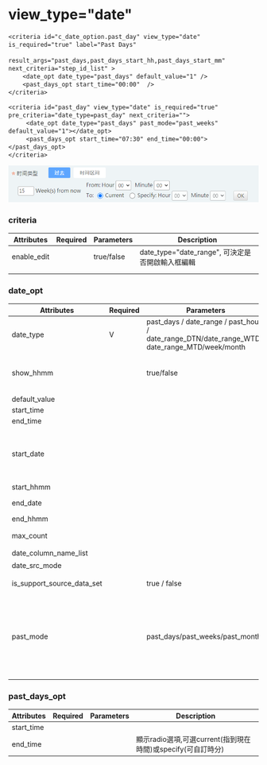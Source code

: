 # view\_type="date"

```markup
<criteria id="c_date_option.past_day" view_type="date" is_required="true" label="Past Days" 
			result_args="past_days,past_days_start_hh,past_days_start_mm"  next_criteria="step_id_list" >
	<date_opt date_type="past_days" default_value="1" />
	<past_days_opt start_time="00:00"  />			
</criteria>
```

```markup
<criteria id="past_day" view_type="date" is_required="true" pre_criteria="date_type=past_day" next_criteria="">
     <date_opt date_type="past_days" past_mode="past_weeks" default_value="1"></date_opt>
     <past_days_opt start_time="07:30" end_time="00:00"></past_days_opt>
</criteria>
```

![past\_days定義past\_mode方式](../../.gitbook/assets/1124-1.png)

### criteria

| Attributes   | Required | Parameters | Description                            |
| ------------ | -------- | ---------- | -------------------------------------- |
| enable\_edit |          | true/false | date\_type="date\_range", 可決定是否開啟輸入框編輯 |
|              |          |            |                                        |
|              |          |            |                                        |

### date\_opt

| Attributes                     | Required | Parameters                                                                                              | Description                                                                                                                                                                                       |
| ------------------------------ | -------- | ------------------------------------------------------------------------------------------------------- | ------------------------------------------------------------------------------------------------------------------------------------------------------------------------------------------------- |
| date\_type                     | V        | past\_days / date\_range / past\_hours / date\_range\_DTN/date\_range\_WTD/ date\_range\_MTD/week/month | 判斷 user 所選的 date\_type為何                                                                                                                                                                          |
| show\_hhmm                     |          | true/false                                                                                              | 預設false, 當date\_type='week' or 'month', 控制是否要讓user設定時分                                                                                                                                            |
| default\_value                 |          |                                                                                                         |                                                                                                                                                                                                   |
| start\_time                    |          |                                                                                                         |                                                                                                                                                                                                   |
| end\_time                      |          |                                                                                                         |                                                                                                                                                                                                   |
| start\_date                    |          |                                                                                                         | DTN start\_date 一定是 today ;          WTD  start\_date  : monday \|\| tuesday \|\| wednesday;                                            MTD  start\_date : 1\_of\_month  \|\| 2\_of\_month ...... |
| start\_hhmm                    |          |                                                                                                         |                                                                                                                                                                                                   |
| end\_date                      |          |                                                                                                         | DTN end\_date一定是today                                                                                                                                                                             |
| end\_hhmm                      |          |                                                                                                         |                                                                                                                                                                                                   |
| max\_count                     |          |                                                                                                         | 選取天數的最大值 (單位 : 天)                                                                                                                                                                                 |
| date\_column\_name\_list       |          |                                                                                                         | 需要處理的欄位                                                                                                                                                                                           |
| date\_src\_mode                |          |                                                                                                         | 處理日期模式                                                                                                                                                                                            |
| is\_support\_source\_data\_set |          | true / false                                                                                            | 預設false , 只有在ET Mode 能使用                                                                                                                                                                          |
| past\_mode                     |          | past\_days/past\_weeks/past\_months                                                                     | 使用方式: 1.data\_type='past\_days' 2.設定past\_mode='past\_days' or 'past\_weeks' or 'past\_months',畫面分別顯示Day(s)/Week(s)/Month(s) from now                                                             |

### past\_days\_opt&#x20;

| Attributes  | Required | Parameters | Description                                |
| ----------- | -------- | ---------- | ------------------------------------------ |
| start\_time |          |            |                                            |
| end\_time   |          |            | 顯示radio選項,可選current(指到現在時間)或specify(可自訂時分) |

